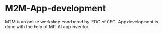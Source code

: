 # M2M-App-development
M2M is an online workshop conducted by IEDC of CEC.
App development is done with the help of MIT AI app inventor.
